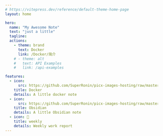 ```yaml
---
# https://vitepress.dev/reference/default-theme-home-page
layout: home

hero:
  name: "My Awesome Note"
  text: "just a little"
  tagline:
  actions:
    - theme: brand
      text: Docker
      link: /Docker/简介
    # - theme: alt
    #   text: API Examples
    #   link: /api-examples

features:
  - icon:
      src: https://github.com/SuperRonin/picx-images-hosting/raw/master/note/docker.3d4s4px6q2.svg
    title: Docker
    details: A little docker note
  - icon:
      src: https://github.com/SuperRonin/picx-images-hosting/raw/master/note/obsidian.8ojopfi2xz.svg
    title: Obsidian
    details: A little Obsidian note
  - icon: 📝
    title: weekly
    details: Weekly work report
---
```

